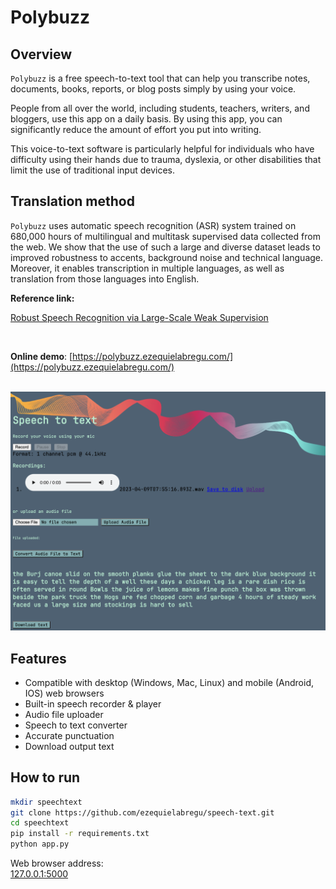 # Polybuzz

## Overview

`Polybuzz` is a free speech-to-text tool that can help you transcribe notes, documents, books, reports, or blog posts simply by using your voice.

People from all over the world, including students, teachers, writers, and bloggers, use this app on a daily basis. By using this app, you can significantly reduce the amount of effort you put into writing.

This voice-to-text software is particularly helpful for individuals who have difficulty using their hands due to trauma, dyslexia, or other disabilities that limit the use of traditional input devices.

## Translation method

`Polybuzz` uses automatic speech recognition (ASR) system trained on 680,000 hours of multilingual and multitask supervised data collected from the web. We show that the use of such a large and diverse dataset leads to improved robustness to accents, background noise and technical language. Moreover, it enables transcription in multiple languages, as well as translation from those languages into English.

**Reference link:**

[Robust Speech Recognition via Large-Scale Weak Supervision](https://arxiv.org/pdf/2212.04356.pdf)

&nbsp;

**Online demo**:
[https://polybuzz.ezequielabregu.com/](https://polybuzz.ezequielabregu.com/)

&nbsp;
![Speech Text](/static/speechtext_demo.png)

## Features

- Compatible with desktop (Windows, Mac, Linux) and mobile (Android, IOS) web browsers
- Built-in speech recorder & player
- Audio file uploader
- Speech to text converter
- Accurate punctuation
- Download output text
  
## How to run

```bash
mkdir speechtext
git clone https://github.com/ezequielabregu/speech-text.git
cd speechtext
pip install -r requirements.txt
python app.py
```

Web browser address:\
[127.0.0.1:5000](http://127.0.0.1:5000/)

